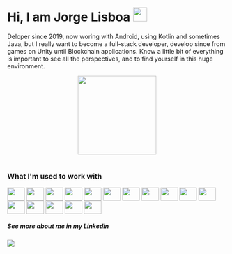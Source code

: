 # Hi, I am Jorge Lisboa <img src="https://emoji.gg/assets/emoji/6184-steep.png" width="32px" height="32px">
Deloper since 2019, now woring with Android, using Kotlin and sometimes Java, but I really want to become a full-stack developer, develop since from games on Unity until Blockchain applications. Know a little bit of everything is important to see all the perspectives, and to find yourself in this huge environment.

<div align="center">
    <a href="https://github.com/jorgelisboa">
        <img height="180em" src="https://github-readme-stats.vercel.app/api/top-langs/?username=jorgelisboa&layout=compact&langs_count=8&theme=radical" />
    </a>
</div>

<div style="display: inline_block" ><br>
    <h3>What I'm used to work with</h3>
        <img align="center" height="30" width="40" src="https://cdn.jsdelivr.net/gh/devicons/devicon/icons/android/android-original.svg">
        <img align="center" height="30" width="40" src="https://cdn.jsdelivr.net/gh/devicons/devicon/icons/java/java-original.svg">
        <img align="center" height="30" width="40" src="https://cdn.jsdelivr.net/gh/devicons/devicon/icons/kotlin/kotlin-original.svg">
        <img align="center" height="30" width="40" src="https://cdn.jsdelivr.net/gh/devicons/devicon/icons/react/react-original-wordmark.svg" />
        <img align="center" height="30" width="40" src="https://cdn.jsdelivr.net/gh/devicons/devicon/icons/javascript/javascript-original.svg" />
        <img align="center" height="30" width="40" src="https://cdn.jsdelivr.net/gh/devicons/devicon/icons/html5/html5-plain.svg" />
        <img align="center" height="30" width="40" src="https://cdn.jsdelivr.net/gh/devicons/devicon/icons/css3/css3-plain.svg" />
        <img align="center" height="30" width="40" src="https://cdn.jsdelivr.net/gh/devicons/devicon/icons/firebase/firebase-plain.svg" />
        <img align="center" height="30" width="40" src="https://cdn.jsdelivr.net/gh/devicons/devicon/icons/mysql/mysql-original.svg">
        <img align="center" height="30" width="40" src="https://cdn.jsdelivr.net/gh/devicons/devicon/icons/unity/unity-original.svg" />
        <img align="center" height="30" width="40" src="https://cdn.jsdelivr.net/gh/devicons/devicon/icons/csharp/csharp-original.svg" />
        <img align="center" height="30" width="40" src="https://cdn.jsdelivr.net/gh/devicons/devicon/icons/sqlite/sqlite-original.svg" />
        <img align="center" height="30" width="40" src="https://cdn.jsdelivr.net/gh/devicons/devicon/icons/figma/figma-original.svg" />
        <img align="center" height="30" width="40" src="https://cdn.jsdelivr.net/gh/devicons/devicon/icons/yarn/yarn-original.svg" />
        <img align="center" height="30" width="40" src="https://cdn.jsdelivr.net/gh/devicons/devicon/icons/postgresql/postgresql-original.svg">
        <img align="center" height="30" width="40" src="https://cdn.jsdelivr.net/gh/devicons/devicon/icons/git/git-original.svg" />

</div>

##### See more about me in my Linkedin
<div>
    <a href="https://www.linkedin.com/in/jorge-miguel-teixeira-do-nascimento-lisboa-4a07a41b2/" target="_blank"> 
        <img src="https://img.shields.io/badge/-LinkedIn-%230077B5?style=for-the-badge&logo=linkedin&logoColor=white" target="_blank">
    </a>
</div>
